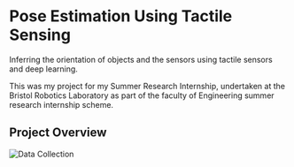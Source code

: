 # Pose Estimation Using Tactile Sensing
Inferring the orientation of objects and the sensors using tactile sensors and deep learning.

This was my project for my Summer Research Internship, undertaken at the Bristol Robotics Laboratory as part of the faculty of Engineering summer research internship scheme.

## Project Overview
![Data Collection](https://github.com/cwhite098/TacTip_Orientation/Thu_Jun_30_10-43-53_2022/external.png)

